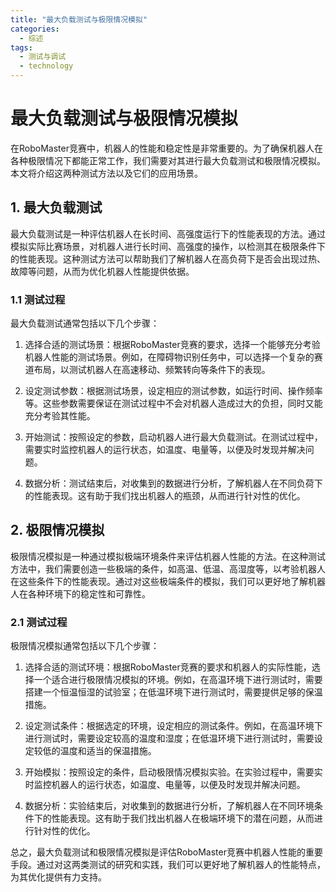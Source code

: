 ```yaml
---  
title: "最大负载测试与极限情况模拟"  
categories:  
  - 综述  
tags: 
  - 测试与调试 
  - technology  
---  
```


# 最大负载测试与极限情况模拟

在RoboMaster竞赛中，机器人的性能和稳定性是非常重要的。为了确保机器人在各种极限情况下都能正常工作，我们需要对其进行最大负载测试和极限情况模拟。本文将介绍这两种测试方法以及它们的应用场景。

## 1. 最大负载测试

最大负载测试是一种评估机器人在长时间、高强度运行下的性能表现的方法。通过模拟实际比赛场景，对机器人进行长时间、高强度的操作，以检测其在极限条件下的性能表现。这种测试方法可以帮助我们了解机器人在高负荷下是否会出现过热、故障等问题，从而为优化机器人性能提供依据。

### 1.1 测试过程

最大负载测试通常包括以下几个步骤：

1. 选择合适的测试场景：根据RoboMaster竞赛的要求，选择一个能够充分考验机器人性能的测试场景。例如，在障碍物识别任务中，可以选择一个复杂的赛道布局，以测试机器人在高速移动、频繁转向等条件下的表现。

2. 设定测试参数：根据测试场景，设定相应的测试参数，如运行时间、操作频率等。这些参数需要保证在测试过程中不会对机器人造成过大的负担，同时又能充分考验其性能。

3. 开始测试：按照设定的参数，启动机器人进行最大负载测试。在测试过程中，需要实时监控机器人的运行状态，如温度、电量等，以便及时发现并解决问题。

4. 数据分析：测试结束后，对收集到的数据进行分析，了解机器人在不同负荷下的性能表现。这有助于我们找出机器人的瓶颈，从而进行针对性的优化。

## 2. 极限情况模拟

极限情况模拟是一种通过模拟极端环境条件来评估机器人性能的方法。在这种测试方法中，我们需要创造一些极端的条件，如高温、低温、高湿度等，以考验机器人在这些条件下的性能表现。通过对这些极端条件的模拟，我们可以更好地了解机器人在各种环境下的稳定性和可靠性。

### 2.1 测试过程

极限情况模拟通常包括以下几个步骤：

1. 选择合适的测试环境：根据RoboMaster竞赛的要求和机器人的实际性能，选择一个适合进行极限情况模拟的环境。例如，在高温环境下进行测试时，需要搭建一个恒温恒湿的试验室；在低温环境下进行测试时，需要提供足够的保温措施。

2. 设定测试条件：根据选定的环境，设定相应的测试条件。例如，在高温环境下进行测试时，需要设定较高的温度和湿度；在低温环境下进行测试时，需要设定较低的温度和适当的保温措施。

3. 开始模拟：按照设定的条件，启动极限情况模拟实验。在实验过程中，需要实时监控机器人的运行状态，如温度、电量等，以便及时发现并解决问题。

4. 数据分析：实验结束后，对收集到的数据进行分析，了解机器人在不同环境条件下的性能表现。这有助于我们找出机器人在极端环境下的潜在问题，从而进行针对性的优化。

总之，最大负载测试和极限情况模拟是评估RoboMaster竞赛中机器人性能的重要手段。通过对这两类测试的研究和实践，我们可以更好地了解机器人的性能特点，为其优化提供有力支持。 
